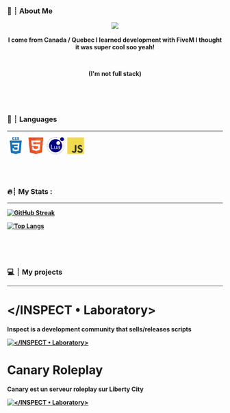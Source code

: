 ### 🧰 ┊ About Me 

<div id="header" align="center">
  <img src="https://media4.giphy.com/media/iIqmM5tTjmpOB9mpbn/giphy.gif?cid=ecf05e47k32h0grixa9v0cyd3phu0rx83tmf0arkijdvvvrz&rid=giphy.gif&ct=g" width="200"/>
  <p><b>I come from Canada / Quebec I learned development with FiveM I thought it was super cool soo yeah!<b></p><br/>
  <p><b>(I'm not full stack)<b></p>
</div>


<div>
<br /><br /><br />
</div>


### 🧰 ┊ Languages
<div>
  <hr>
  <img src="https://github.com/devicons/devicon/blob/master/icons/css3/css3-plain-wordmark.svg"  title="CSS" alt="CSS" width="40" height="40"/>&nbsp;
  <img src="https://github.com/devicons/devicon/blob/master/icons/html5/html5-original.svg" title="HTML" alt="HTML" width="40" height="40"/>&nbsp;
  <img src="https://github.com/devicons/devicon/blob/master/icons/lua/lua-plain-wordmark.svg" title="LUA" alt="LUA" width="40" height="40"/>&nbsp;
  <img src="https://github.com/devicons/devicon/blob/master/icons/javascript/javascript-original.svg" title="JavaScript" alt="JavaScript" width="40" height="40"/>&nbsp;
</div>


<div>
<br /><br /><br />
</div>


### :fire:┊ My Stats :
<div>
  <hr>
</div>


[![GitHub Streak](http://github-readme-streak-stats.herokuapp.com?user=PLAID4&theme=vision-friendly-dark&hide_border=true&date_format=n%2Fj%5B%2FY%5D)](https://git.io/streak-stats)

[![Top Langs](https://github-readme-stats.vercel.app/api/top-langs/?username=PLAID4&layout=compact&theme=vision-friendly-dark)](https://github.com/anuraghazra/github-readme-stats)


<div>
<br /><br /><br />
</div>


### 💻 ┊ My projects
<div>
  <hr>
  <h1>&lt/INSPECT • Laboratory></h1>
  <p>Inspect is a development community that sells/releases scripts</p>
  <a href="https://discord.gg/X2tycCepgH">
    <img src="https://cdn.discordapp.com/attachments/982364954638295080/982721347677478982/CaGYpture2.png" alt="</INSPECT • Laboratory>" width="200" height="200"/>
  </a>

  <p></p>
  <h1>Canary Roleplay</h1>
  <p>Canary est un serveur roleplay sur Liberty City</p>
  <a href="https://discord.gg/4CAftwfavg">
    <img src="https://cdn.discordapp.com/attachments/959238806060539914/959239265299079188/canaryrppng.png" alt="</INSPECT • Laboratory>" width="250" height="200"/>
  </a>
</div>

